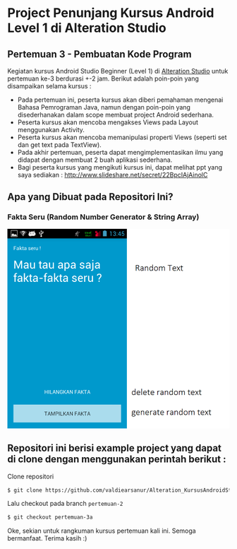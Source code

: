 # Project Penunjang Kursus Android Level 1 di Alteration Studio
## Pertemuan 3 -  Pembuatan Kode Program

Kegiatan kursus Android Studio Beginner (Level 1) di [Alteration Studio](http://www.alterationstudio.web.id/) untuk pertemuan ke-3 berdurasi +-2 jam. Berikut adalah poin-poin yang disampaikan selama kursus :

- Pada pertemuan ini, peserta kursus akan diberi pemahaman mengenai Bahasa Pemrograman Java, namun dengan poin-poin yang disederhanakan dalam scope membuat project Android sederhana.
- Peserta kursus akan mencoba mengakses Views pada Layout menggunakan Activity.
- Peserta kursus akan mencoba memanipulasi properti Views (seperti set dan get text pada TextView).
- Pada akhir pertemuan, peserta dapat mengimplementasikan ilmu yang didapat dengan membuat 2 buah aplikasi sederhana.
- Bagi peserta kursus yang mengikuti kursus ini, dapat melihat ppt yang saya sediakan :
http://www.slideshare.net/secret/22BpcIAjAinolC


## Apa yang Dibuat pada Repositori Ini?
### Fakta Seru (Random Number Generator & String Array)
![alt tag](https://raw.githubusercontent.com/valdiearsanur/Alteration_KursusAndroidStudio_Level1/pertemuan-3a/screenshoots/Screenshot_2016-10-27-13-45-16.png)


## Repositori ini berisi example project yang dapat di clone dengan menggunakan perintah berikut :
Clone repositori
```sh
$ git clone https://github.com/valdiearsanur/Alteration_KursusAndroidStudio_Level1.git
```
Lalu checkout pada branch `pertemuan-2`
```sh
$ git checkout pertemuan-3a
```

Oke, sekian untuk rangkuman kursus pertemuan kali ini. Semoga bermanfaat. Terima kasih :)
